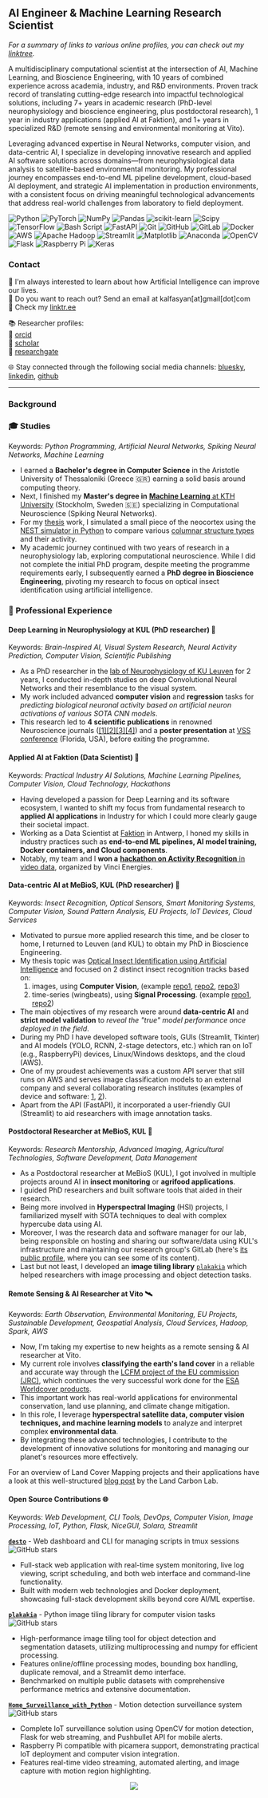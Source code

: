 ## AI Engineer & Machine Learning Research Scientist  
*For a summary of links to various online profiles, you can check out my [linktree](https://linktr.ee/kalfasyan).*  

A multidisciplinary computational scientist at the intersection of AI, Machine Learning, and Bioscience Engineering, with 10 years of combined experience across academia, industry, and R&D environments. Proven track record of translating cutting-edge research into impactful technological solutions, including 7+ years in academic research (PhD-level neurophysiology and bioscience engineering, plus postdoctoral research), 1 year in industry applications (applied AI at Faktion), and 1+ years in specialized R&D (remote sensing and environmental monitoring at Vito).  
  
Leveraging advanced expertise in Neural Networks, computer vision, and data-centric AI, I specialize in developing innovative research and applied AI software solutions across domains—from neurophysiological data analysis to satellite-based environmental monitoring. My professional journey encompasses end-to-end ML pipeline development, cloud-based AI deployment, and strategic AI implementation in production environments, with a consistent focus on driving meaningful technological advancements that address real-world challenges from laboratory to field deployment.
  
   
![Python](https://img.shields.io/badge/python-3670A0?style=for-the-badge&logo=python&logoColor=ffdd54) ![PyTorch](https://img.shields.io/badge/PyTorch-%23EE4C2C.svg?style=for-the-badge&logo=PyTorch&logoColor=white) ![NumPy](https://img.shields.io/badge/numpy-%23013243.svg?style=for-the-badge&logo=numpy&logoColor=white) ![Pandas](https://img.shields.io/badge/pandas-%23150458.svg?style=for-the-badge&logo=pandas&logoColor=white) ![scikit-learn](https://img.shields.io/badge/scikit--learn-%23F7931E.svg?style=for-the-badge&logo=scikit-learn&logoColor=white) ![Scipy](https://img.shields.io/badge/SciPy-%230C55A5.svg?style=for-the-badge&logo=scipy&logoColor=%white) ![TensorFlow](https://img.shields.io/badge/TensorFlow-%23FF6F00.svg?style=for-the-badge&logo=TensorFlow&logoColor=white) ![Bash Script](https://img.shields.io/badge/bash_script-%23121011.svg?style=for-the-badge&logo=gnu-bash&logoColor=white) ![FastAPI](https://img.shields.io/badge/FastAPI-005571?style=for-the-badge&logo=fastapi) ![Git](https://img.shields.io/badge/git-%23F05033.svg?style=for-the-badge&logo=git&logoColor=white) ![GitHub](https://img.shields.io/badge/github-%23121011.svg?style=for-the-badge&logo=github&logoColor=white) ![GitLab](https://img.shields.io/badge/gitlab-%23181717.svg?style=for-the-badge&logo=gitlab&logoColor=white) ![Docker](https://img.shields.io/badge/docker-%230db7ed.svg?style=for-the-badge&logo=docker&logoColor=white) ![AWS](https://img.shields.io/badge/AWS-%23FF9900.svg?style=for-the-badge&logo=amazon-aws&logoColor=white) ![Apache Hadoop](https://img.shields.io/badge/Apache%20Hadoop-66CCFF?style=for-the-badge&logo=apachehadoop&logoColor=black) ![Streamlit](https://img.shields.io/badge/Streamlit-%23FE4B4B.svg?style=for-the-badge&logo=streamlit&logoColor=white) ![Matplotlib](https://img.shields.io/badge/Matplotlib-%23ffffff.svg?style=for-the-badge&logo=Matplotlib&logoColor=black) ![Anaconda](https://img.shields.io/badge/Anaconda-%2344A833.svg?style=for-the-badge&logo=anaconda&logoColor=white) ![OpenCV](https://img.shields.io/badge/opencv-%23white.svg?style=for-the-badge&logo=opencv&logoColor=white) ![Flask](https://img.shields.io/badge/flask-%23000.svg?style=for-the-badge&logo=flask&logoColor=white) ![Raspberry Pi](https://img.shields.io/badge/-Raspberry_Pi-C51A4A?style=for-the-badge&logo=Raspberry-Pi) ![Keras](https://img.shields.io/badge/Keras-%23D00000.svg?style=for-the-badge&logo=Keras&logoColor=white) 

### Contact

🌱 I'm always interested to learn about how Artificial Intelligence can improve our lives.  
💬 Do you want to reach out? Send an email at kalfasyan[at]gmail[dot]com  
🔗 Check my [linktr.ee](https://linktr.ee/kalfasyan)  
  
📚 Researcher profiles:  
🧬 [orcid](https://orcid.org/0000-0002-9957-1502)  
🔬 [scholar](https://scholar.google.com/citations?user=WXHakDkAAAAJ&hl=en)  
📖 [researchgate](https://www.researchgate.net/profile/Ioannis-Kalfas-2)  
  
🌐 Stay connected through the following social media channels: [bluesky](https://bsky.app/profile/kalfasyan.bsky.social), [linkedin](https://www.linkedin.com/in/kalfasyan/), [github](https://github.com/kalfasyan/)  
  

----
### Background
  
### 🎓 Studies 
Keywords: *Python Programming, Artificial Neural Networks, Spiking Neural Networks, Machine Learning*  
  
- I earned a **Bachelor's degree in Computer Science** in the Aristotle University of Thessaloniki (Greece 🇬🇷) earning a solid basis around computing theory.
- Next, I finished my **Master's degree in** [**Machine Learning** at KTH University](https://www.kth.se/en/studies/master/machine-learning) (Stockholm, Sweden 🇸🇪) specializing in Computational Neuroscience (Spiking Neural Networks).
- For my [thesis](https://kth.diva-portal.org/smash/record.jsf?pid=diva2%3A868833&dswid=-157) work, I simulated a small piece of the neocortex using the [NEST simulator in Python](https://nest-simulator.readthedocs.io/en/stable/index.html) to compare various [columnar structure types](https://en.wikipedia.org/wiki/Cortical_column) and their activity.
- My academic journey continued with two years of research in a neurophysiology lab, exploring computational neuroscience. While I did not complete the initial PhD program, despite meeting the programme requirements early, I subsequently earned a **PhD degree in Bioscience Engineering**, pivoting my research to focus on optical insect identification using artificial intelligence.

### :briefcase: Professional Experience  
  
#### Deep Learning in Neurophysiology at KUL (PhD researcher) 🧠  
Keywords: *Brain-Inspired AI, Visual System Research, Neural Activity Prediction, Computer Vision, Scientific Publishing*  
  
- As a PhD researcher in the [lab of Neurophysiology of KU Leuven](https://gbiomed.kuleuven.be/english/research/50000666/50000669/50488669) for 2 years, I conducted in-depth studies on deep Convolutional Neural Networks and their resemblance to the visual system.
- My work included advanced **computer vision** and **regression** tasks for *predicting biological neuronal activity based on artificial neuron activations of various SOTA CNN models*.
- This research led to **4 scientific publications** in renowned Neuroscience journals ([[1]](https://www.eneuro.org/content/4/3/eneuro.0113-17.2017.abstract)[[2]](https://journals.plos.org/ploscompbiol/article?id=10.1371/journal.pcbi.1006557)[[3]](https://www.jneurosci.org/content/39/33/6513.abstract)[[4]](https://www.frontiersin.org/articles/10.3389/fnhum.2017.00402/full)) and a **poster presentation** at [VSS conference](https://jov.arvojournals.org/article.aspx?articleid=2651681) (Florida, USA), before exiting the programme.

#### Applied AI at Faktion (Data Scientist) 🚀  
Keywords: *Practical Industry AI Solutions, Machine Learning Pipelines, Computer Vision, Cloud Technology, Hackathons*  
  
- Having developed a passion for Deep Learning and its software ecosystem, I wanted to shift my focus from fundamental research to **applied AI applications** in Industry for which I could more clearly gauge their societal impact.
- Working as a Data Scientist at [Faktion](https://faktion.com/) in Antwerp, I honed my skills in industry practices such as **end-to-end ML pipelines, AI model training, Docker containers, and Cloud components**.
- Notably, my team and I **won a** [**hackathon on Activity Recognition** in video data](https://faktion.com/blog/human-activity-capturer-and-klassifier-wins-first-prize-at-vinci-energies-hackaton/), organized by Vinci Energies.

#### Data-centric AI at MeBioS, KUL (PhD researcher) 🐞  
Keywords: *Insect Recognition, Optical Sensors, Smart Monitoring Systems, Computer Vision, Sound Pattern Analysis, EU Projects, IoT Devices, Cloud Services*  
  
- Motivated to pursue more applied research this time, and be closer to home, I returned to Leuven (and KUL) to obtain my PhD in Bioscience Engineering.
- My thesis topic was [Optical Insect Identification using Artificial Intelligence](https://kuleuven.limo.libis.be/discovery/fulldisplay?docid=lirias3887120&context=SearchWebhook&vid=32KUL_KUL:Lirias&lang=en&search_scope=lirias_profile&adaptor=SearchWebhook&tab=LIRIAS&query=any%2Ccontains%2CLIRIAS3887120&offset=0) and focused on 2 distinct insect recognition tracks based on:  
  1) images, using **Computer Vision**, (example [repo1](https://github.com/kalfasyan/photobox), [repo2](https://github.com/kalfasyan/photobox_app), [repo3](https://github.com/kalfasyan/stickybugs-ai))  
  2) time-series (wingbeats), using **Signal Processing**. (example [repo1](https://github.com/kalfasyan/wbai), [repo2](https://gitlab.kuleuven.be/mebios-dl/research/3e200920/flying_insect_trap))
- The main objectives of my research were around **data-centric AI** and **strict model validation** to *reveal the "true" model performance once deployed in the field*.
- During my PhD I have developed software tools, GUIs (Streamlit, Tkinter) and AI models (YOLO, RCNN, 2-stage detectors, etc.) which ran on IoT (e.g., RaspberryPi) devices, Linux/Windows desktops, and the cloud (AWS).
- One of my proudest achievements was a custom API server that still runs on AWS and serves image classification models to an external company and several collaborating research institutes (examples of device and software: [1](https://www.veed.io/view/5147995d-7dad-44e0-b3c7-fd91f16699f0?panel=showcase), [2](https://www.veed.io/view/8efbeae2-e421-456a-9b50-30c968bcdf3e?panel=showcase)).
- Apart from the API (FastAPI), it incorporated a user-friendly GUI (Streamlit) to aid researchers with image annotation tasks.

#### Postdoctoral Researcher at MeBioS, KUL 🦾  
Keywords: *Research Mentorship, Advanced Imaging, Agricultural Technologies, Software Development, Data Management*  
  
- As a Postdoctoral researcher at MeBioS (KUL), I got involved in multiple projects around AI in **insect monitoring** or **agrifood applications**.
- I guided PhD researchers and built software tools that aided in their research.
- Being more involved in **Hyperspectral Imaging** (HSI) projects, I familiarized myself with SOTA techniques to deal with complex hypercube data using AI.
- Moreover, I was the research data and software manager for our lab, being responsible on hosting and sharing our software/data using KUL's infrastructure and maintaining our research group's GitLab (here's [its public profile](https://gitlab.kuleuven.be/mebios-dl), where you can see some of its content).
- Last but not least, I developed an **image tiling library** [`plakakia`](https://github.com/kalfasyan/plakakia) which helped researchers with image processing and object detection tasks.

#### Remote Sensing & AI Researcher at Vito 🛰️  
Keywords: *Earth Observation, Environmental Monitoring, EU Projects, Sustainable Development, Geospatial Analysis, Cloud Services, Hadoop, Spark, AWS*  
  
- Now, I'm taking my expertise to new heights as a remote sensing & AI researcher at Vito.
- My current role involves **classifying the earth's land cover** in a reliable and accurate way through the [LCFM project of the EU commission (JRC)](https://remotesensing.vito.be/services/copernicus-lcfm), which continues the very successful work done for the [ESA Worldcover products](https://esa-worldcover.org/en).
- This important work has real-world applications for environmental conservation, land use planning, and climate change mitigation.
- In this role, I leverage **hyperspectral satellite data, computer vision techniques, and machine learning models** to analyze and interpret complex **environmental data**.
- By integrating these advanced technologies, I contribute to the development of innovative solutions for monitoring and managing our planet's resources more effectively.

For an overview of Land Cover Mapping projects and their applications have a look at this well-structured [blog post](https://landcarbonlab.org/insights/global-land-cover-maps-accuracy-applications/) by the Land Carbon Lab.  
  
#### Open Source Contributions 🌐
Keywords: *Web Development, CLI Tools, DevOps, Computer Vision, Image Processing, IoT, Python, Flask, NiceGUI, Solara, Streamlit*

**[`desto`](https://github.com/kalfasyan/desto)** - Web dashboard and CLI for managing scripts in tmux sessions  
![GitHub stars](https://img.shields.io/github/stars/kalfasyan/desto?style=flat-square&logo=github) 
- Full-stack web application with real-time system monitoring, live log viewing, script scheduling, and both web interface and command-line functionality.
- Built with modern web technologies and Docker deployment, showcasing full-stack development skills beyond core AI/ML expertise.

**[`plakakia`](https://github.com/kalfasyan/plakakia)** - Python image tiling library for computer vision tasks  
![GitHub stars](https://img.shields.io/github/stars/kalfasyan/plakakia?style=flat-square&logo=github) 
- High-performance image tiling tool for object detection and segmentation datasets, utilizing multiprocessing and numpy for efficient processing.
- Features online/offline processing modes, bounding box handling, duplicate removal, and a Streamlit demo interface.
- Benchmarked on multiple public datasets with comprehensive performance metrics and extensive documentation.

**[`Home_Surveillance_with_Python`](https://github.com/kalfasyan/Home_Surveillance_with_Python)** - Motion detection surveillance system  
![GitHub stars](https://img.shields.io/github/stars/kalfasyan/Home_Surveillance_with_Python?style=flat-square&logo=github)
- Complete IoT surveillance solution using OpenCV for motion detection, Flask for web streaming, and Pushbullet API for mobile alerts.
- Raspberry Pi compatible with picamera support, demonstrating practical IoT deployment and computer vision integration.
- Features real-time video streaming, automated alerting, and image capture with motion region highlighting.
    
<p align="center">
  <a href="https://skillicons.dev">
    <img src="https://skillicons.dev/icons?i=python,pytorch,github,sklearn,opencv,fastapi,ubuntu,linux,bash,vscode,aws,anaconda,raspberrypi" />
  </a>
</p>
